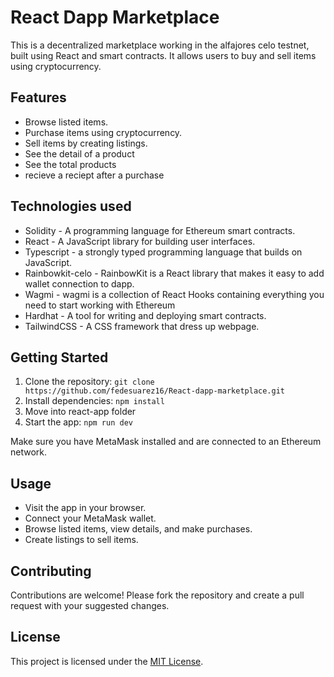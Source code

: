 # React Dapp Marketplace

This is a decentralized marketplace working in the alfajores celo testnet, built using React and  smart contracts. It allows users to buy and sell items using cryptocurrency.

## Features

- Browse listed items.
- Purchase items using cryptocurrency.
- Sell items by creating listings.
- See the detail of a product
- See the total products
- recieve a reciept after a purchase

## Technologies used

- Solidity - A programming language for Ethereum smart contracts.
- React - A JavaScript library for building user interfaces.
- Typescript - a strongly typed programming language that builds on JavaScript.
- Rainbowkit-celo - RainbowKit is a React library that makes it easy to add wallet connection to dapp.
- Wagmi - wagmi is a collection of React Hooks containing everything you need to start working with Ethereum
- Hardhat - A tool for writing and deploying smart contracts.
- TailwindCSS - A CSS framework that dress up webpage.


## Getting Started

1. Clone the repository: `git clone https://github.com/fedesuarez16/React-dapp-marketplace.git`
2. Install dependencies: `npm install`
3. Move into react-app folder
4. Start the app: `npm run dev`

Make sure you have MetaMask installed and are connected to an Ethereum network.

## Usage

- Visit the app in your browser.
- Connect your MetaMask wallet.
- Browse listed items, view details, and make purchases.
- Create listings to sell items.

## Contributing

Contributions are welcome! Please fork the repository and create a pull request with your suggested changes.

## License

This project is licensed under the [MIT License](LICENSE).
